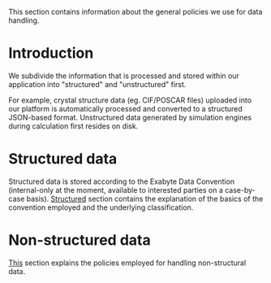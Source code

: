 This section contains information about the general policies we use for data handling.

# Introduction

We subdivide the information that is processed and stored within our application into "structured" and "unstructured" first. 

For example, crystal structure data (eg. CIF/POSCAR files) uploaded into our platform is automatically processed and converted to a structured JSON-based format. Unstructured data generated by simulation engines during calculation first resides on disk. 

# Structured data

Structured data is stored according to the Exabyte Data Convention (internal-only at the moment, available to interested parties on a case-by-case basis). [Structured](/data-structured/overview.md) section contains the explanation of the basics of the convention employed and the underlying classification.

# Non-structured data

[This](/data-on-disk/overview.md) section explains the policies employed for handling non-structural data.
